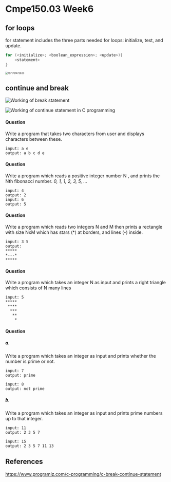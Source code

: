 # Cmpe150.03 Week6

## for loops

for statement includes the three parts needed for loops: initialize, test, and update. 

```c
for (<initialize>; <boolean_expression>; <update>){
	<statement>
}
```

<img src="C:\Users\gokce\AppData\Roaming\Typora\typora-user-images\1571761472620.png" alt="1571761472620" style="zoom:50%;" />



## continue and break

![Working of break statement](https://cdn.programiz.com/sites/tutorial2program/files/c-break-statement-works.jpg)

![Working of continue statement in C programming](https://cdn.programiz.com/sites/tutorial2program/files/c-continue-statement-works.jpg)



#### Question

Write a program that takes two characters from user and displays characters between these.

```
input: a e
output: a b c d e
```

#### Question

Write a program which reads a positive integer number N , and prints the Nth fibonacci number. *0, 1, 1, 2, 3, 5, ...* 

```
input: 4
output: 2
input: 6
output: 5
```

#### Question

Write a program which reads two integers N and M then prints a rectangle with size NxM which has stars (*) at borders, and lines (-) inside.

```
input: 3 5
output: 
*****
*---*
*****
```

#### Question

Write a program which takes an integer N as input and prints a right triangle which consists of N many lines

```
input: 5
*****
 ****
  ***
   **
    *
```



#### Question

##### a.

Write a program which takes an integer as input and prints whether the number is prime or not.

```
input: 7
output: prime

input: 8
output: not prime
```

##### b.

Write a program which takes an integer as input and prints prime numbers up to that integer.

```
input: 11
output: 2 3 5 7 

input: 15
output: 2 3 5 7 11 13
```

## References

https://www.programiz.com/c-programming/c-break-continue-statement

